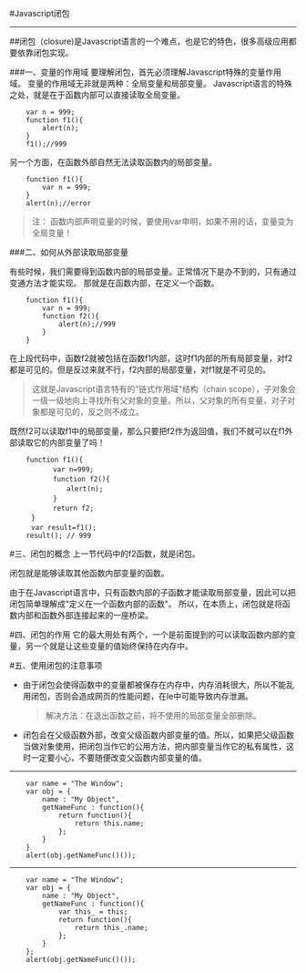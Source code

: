 #Javascript闭包
****
##闭包（closure)是Javascript语言的一个难点，也是它的特色，很多高级应用都要依靠闭包实现。

###一、变量的作用域
要理解闭包，首先必须理解Javascript特殊的变量作用域。
变量的作用域无非就是两种：全局变量和局部变量。
Javascript语言的特殊之处，就是在于函数内部可以直接读取全局变量。

		var n = 999;
		function f1(){
			alert(n);
		}
		f1();//999

另一个方面，在函数外部自然无法读取函数内的局部变量。
		
		function f1(){
			var n = 999;
		}
		alert(n);//error
>注： 函数内部声明变量的时候，要使用var申明，如果不用的话，变量变为全局变量！


###二、如何从外部读取局部变量

有些时候，我们需要得到函数内部的局部变量。正常情况下是办不到的，只有通过变通方法才能实现。
那就是在函数内部，在定义一个函数。

		function f1(){
			var n = 999;	
			function f2(){
				alert(n);//999			
			}
		}
在上段代码中，函数f2就被包括在函数f1内部，这时f1内部的所有局部变量，对f2都是可见的。但是反过来就不行，f2内部的局部变量，对f1就是不可见的。
>这就是Javascript语言特有的"链式作用域"结构（chain scope），子对象会一级一级地向上寻找所有父对象的变量。所以，父对象的所有变量，对子对象都是可见的，反之则不成立。

既然f2可以读取f1中的局部变量，那么只要把f2作为返回值，我们不就可以在f1外部读取它的内部变量了吗！

		function f1(){
	　　　　	var n=999;
	　　　　	function f2(){
	　　　　	　　alert(n); 
	　　　　	}
	　　　　	return f2;
	　　	}
	　　	var result=f1();
		result(); // 999

#三、闭包的概念
上一节代码中的f2函数，就是闭包。

闭包就是能够读取其他函数内部变量的函数。

由于在Javascript语言中，只有函数内部的子函数才能读取局部变量，因此可以把闭包简单理解成"定义在一个函数内部的函数"。
所以，在本质上，闭包就是将函数内部和函数外部连接起来的一座桥梁。

#四、闭包的作用
它的最大用处有两个，一个是前面提到的可以读取函数内部的变量，另一个就是让这些变量的值始终保持在内存中。

#五、使用闭包的注意事项
*  由于闭包会使得函数中的变量都被保存在内存中，内存消耗很大，所以不能乱用闭包，否则会造成网页的性能问题，在Ie中可能导致内存泄漏。
	>解决方法：在退出函数之前，将不使用的局部变量全部删除。
*  闭包会在父级函数外部，改变父级函数内部变量的值。所以，如果把父级函数当做对象使用，把闭包当作它的公用方法，把内部变量当作它的私有属性，这时一定要小心，不要随便改变父函数内部变量的值。

***

		var name = "The Window";
		var obj = {
			name : "My Object",
			getNameFunc : function(){
				return function(){
					return this.name;
				}; 
			}
		}	
		alert(obj.getNameFunc()());
***
		var name = "The Window";
		var obj = {
			name : "My Object",
			getNameFunc : function(){
				var this_ = this;
				return function(){
					return this_.name;
				};
			}
		};
		alert(obj.getNameFunc()());